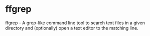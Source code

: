 ffgrep
======

ffgrep - A grep-like command line tool to search text files in a given directory and (optionally) open a text editor to the matching line.
